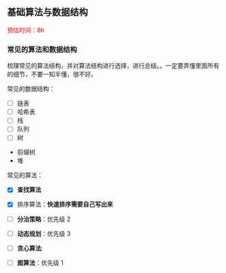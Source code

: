 ## 基础算法与数据结构

<font color=red>预估时间：8h</font>

### 常见的算法和数据结构


梳理常见的算法结构，并对算法结构进行选择，进行总结。。一定要弄懂里面所有的细节，不要一知半懂，很不好。



常见的数据结构：
- [ ] 链表
- [ ] 哈希表
- [ ] 栈
- [ ] 队列
- [ ] 树
- 前缀树
- 堆




常见的算法：
- [x] **查找算法**
- [x] 排序算法：**快速排序需要自己写出来**
- [ ] **分治策略**：优先级 2
- [ ] **动态规划**：优先级 3
- [ ] **贪心算法**:
- [ ] **图算法**：优先级 1


